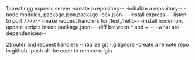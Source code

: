 1)creatingg express server
-create a repository--
-initialize a repsoitory--
-node modules, package.json.package-lock.json--
-install express--
-listen to port 7777--
-make request handlers for /test,/hello--
-install nodemon, update scripts inside package.json--
-diff between ^ and ~ --
-what are dependenicies--

2)router and request handlers
-intialize git
-.gitignore
-create a remote repo in github
-push all the code to remote origin
